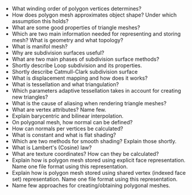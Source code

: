 
* What winding order of polygon vertices determines?
* How does polygon mesh approximates object shape? Under which assumption this holds?
* What are some good properties of triangle meshes?
* Which are two main information needed for representing and storing mesh? What is geometry and what topology?
* What is manifol mesh?
* Why are subdivision surfaces useful?
* What are two main phases of subdivision surface methods?
* Shortly describe Loop subdivision and its properties.
* Shortly describe Catmull-Clark subdivision surface
* What is displacement mapping and how does it works?
* What is tessellation and what triangulation?
* Which parameters adaptive tessellation takes in account for creating new triangles?
* What is the cause of aliasing when rendering triangle meshes?
* What are vertex attributes? Name few.
* Explain barycentric and bilinear interpolation.
* On polygonal mesh, how normal can be defined?
* How can normals per vertices be calculated?
* What is constant and what is flat shading?
* Which are two methods for smooth shading? Explain those shortly.
* What is Lambert's (Cosine) law?
* What are texture coordinates? How can they be calculated?
* Explain how is polygon mesh stored using explicit face representation. Name one file format using this representation.
* Explain how is polygon mesh stored using shared vertex (indexed face set) representation. Name one file format using this representation.
* Name few approaches for creating/obtaining polygonal meshes.
